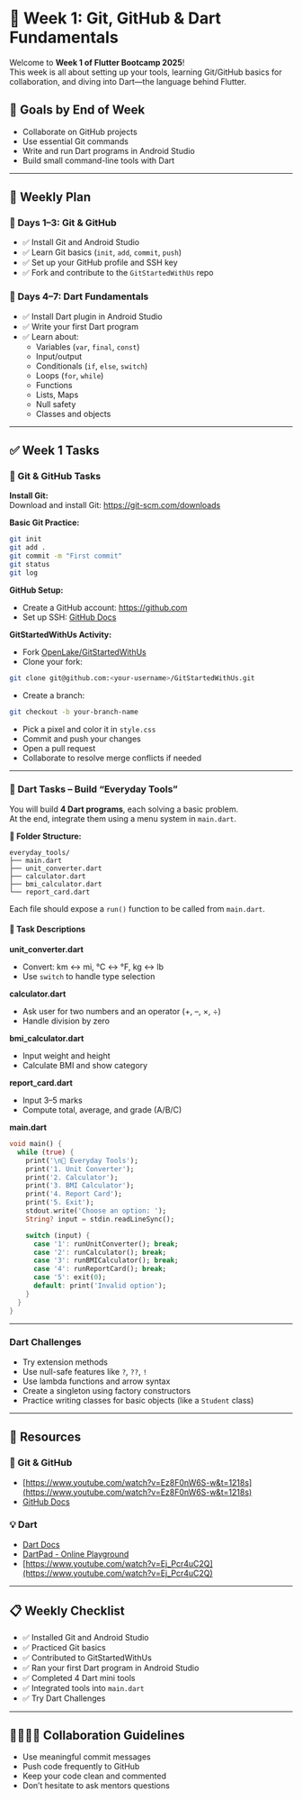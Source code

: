 
# 🚀 Week 1: Git, GitHub & Dart Fundamentals

Welcome to **Week 1 of Flutter Bootcamp 2025**!  
This week is all about setting up your tools, learning Git/GitHub basics for collaboration, and diving into Dart—the language behind Flutter.

## 🎯 Goals by End of Week
- Collaborate on GitHub projects
- Use essential Git commands
- Write and run Dart programs in Android Studio
- Build small command-line tools with Dart

---

## 📅 Weekly Plan

### 🔹 Days 1–3: Git & GitHub
- ✅ Install Git and Android Studio
- ✅ Learn Git basics (`init`, `add`, `commit`, `push`)
- ✅ Set up your GitHub profile and SSH key
- ✅ Fork and contribute to the `GitStartedWithUs` repo

### 🔹 Days 4–7: Dart Fundamentals
- ✅ Install Dart plugin in Android Studio
- ✅ Write your first Dart program
- ✅ Learn about:
  - Variables (`var`, `final`, `const`)
  - Input/output
  - Conditionals (`if`, `else`, `switch`)
  - Loops (`for`, `while`)
  - Functions
  - Lists, Maps
  - Null safety
  - Classes and objects

---

## ✅ Week 1 Tasks

### 🔧 Git & GitHub Tasks

**Install Git:**  
Download and install Git: https://git-scm.com/downloads

**Basic Git Practice:**
```bash
git init
git add .
git commit -m "First commit"
git status
git log
```

**GitHub Setup:**
- Create a GitHub account: https://github.com
- Set up SSH: [GitHub Docs](https://docs.github.com/en/authentication/connecting-to-github-with-ssh)

**GitStartedWithUs Activity:**
- Fork [OpenLake/GitStartedWithUs](https://github.com/OpenLake/GitStartedWithUs)
- Clone your fork:
```bash
git clone git@github.com:<your-username>/GitStartedWithUs.git
```
- Create a branch:
```bash
git checkout -b your-branch-name
```
- Pick a pixel and color it in `style.css`
- Commit and push your changes
- Open a pull request
- Collaborate to resolve merge conflicts if needed

---

### 🧮 Dart Tasks – Build “Everyday Tools”

You will build **4 Dart programs**, each solving a basic problem.  
At the end, integrate them using a menu system in `main.dart`.

**🧰 Folder Structure:**
```
everyday_tools/
├── main.dart
├── unit_converter.dart
├── calculator.dart
├── bmi_calculator.dart
└── report_card.dart
```

Each file should expose a `run()` function to be called from `main.dart`.

#### 🔹 Task Descriptions

**unit_converter.dart**
- Convert: km ↔ mi, °C ↔ °F, kg ↔ lb
- Use `switch` to handle type selection

**calculator.dart**
- Ask user for two numbers and an operator (+, –, ×, ÷)
- Handle division by zero

**bmi_calculator.dart**
- Input weight and height
- Calculate BMI and show category

**report_card.dart**
- Input 3–5 marks
- Compute total, average, and grade (A/B/C)

**main.dart**
```dart
void main() {
  while (true) {
    print('\n🧰 Everyday Tools');
    print('1. Unit Converter');
    print('2. Calculator');
    print('3. BMI Calculator');
    print('4. Report Card');
    print('5. Exit');
    stdout.write('Choose an option: ');
    String? input = stdin.readLineSync();

    switch (input) {
      case '1': runUnitConverter(); break;
      case '2': runCalculator(); break;
      case '3': runBMICalculator(); break;
      case '4': runReportCard(); break;
      case '5': exit(0);
      default: print('Invalid option');
    }
  }
}
```

---


### Dart Challenges
- Try extension methods
- Use null-safe features like `?`, `??`, `!`
- Use lambda functions and arrow syntax
- Create a singleton using factory constructors
- Practice writing classes for basic objects (like a `Student` class)

---

## 🧠 Resources

### 🔧 Git & GitHub
- [https://www.youtube.com/watch?v=Ez8F0nW6S-w&t=1218s](https://www.youtube.com/watch?v=Ez8F0nW6S-w&t=1218s)
- [GitHub Docs](https://docs.github.com/en/authentication/connecting-to-github-with-ssh)


### 💡 Dart
- [Dart Docs](https://dart.dev/docs)
- [DartPad - Online Playground](https://dartpad.dev)
- [https://www.youtube.com/watch?v=Ej_Pcr4uC2Q](https://www.youtube.com/watch?v=Ej_Pcr4uC2Q)

---

## 📋 Weekly Checklist

- ✅ Installed Git and Android Studio  
- ✅ Practiced Git basics  
- ✅ Contributed to GitStartedWithUs  
- ✅ Ran your first Dart program in Android Studio  
- ✅ Completed 4 Dart mini tools  
- ✅ Integrated tools into `main.dart`  
- ✅ Try Dart Challenges 

---

## 🫱🏽‍🫲🏾 Collaboration Guidelines

- Use meaningful commit messages
- Push code frequently to GitHub
- Keep your code clean and commented
- Don’t hesitate to ask mentors questions